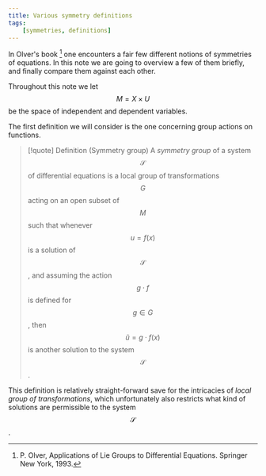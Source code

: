 ```yaml
---
title: Various symmetry definitions
tags: 
    [symmetries, definitions]
---
```


In Olver's book [^fn1] one encounters a fair few different notions of symmetries of equations. In this note we are going to overview a few of them briefly, and finally compare them against each other. 

Throughout this note we let $$ M = X \times U $$ be the space of independent and dependent variables. 

The first definition we will consider is the one concerning group actions on functions. 
>[!quote] Definition (Symmetry group)
>A *symmetry group* of a system $$ \mathscr{S} $$ of differential equations is a local group of transformations $$ G $$ acting on an open subset of $$ M $$ such that whenever $$ u = f(x) $$ is a solution of $$ \mathscr{S} $$, and assuming the action $$ g\cdot f $$ is defined for $$ g\in G $$, then $$ \tilde{u} = g\cdot f(x) $$ is another solution to the system $$ \mathscr{S} $$.

This definition is relatively straight-forward save for the intricacies of *local group of transformations*, which unfortunately also restricts what kind of solutions are permissible to the system $$ \mathscr{S} $$. 


[^fn1]: P. Olver, Applications of Lie Groups to Differential Equations. Springer New York, 1993.